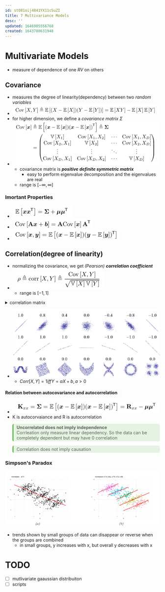 ```yaml
---
id: stO81oij4841YX11cSuZI
title: 7 Multivariance Models
desc: ''
updated: 1646905556768
created: 1643780631948
---
```

# Multivariate Models

- measure of dependence of one $RV$ on others
  
## Covariance

- measures the degree of linearity(dependency) between two *random variables*
- ![](/assets/images/2022-02-02-11-40-37.png)
- for higher dimension, we define a *covariance matrix* $\Sigma$
- ![](/assets/images/2022-02-02-11-44-24.png)
  - covariance matrix is **_positive definite symmetric matrix_**  
    - easy to perform eigenvalue decomposition and the eigenvalues are real
  - range is $[-\infty, \infty]$

### Imortant Properties

- ![](/assets/images/2022-02-07-18-39-14.png)
- ![](/assets/images/2022-02-07-18-39-35.png)
- ![](/assets/images/2022-02-07-18-40-00.png)

## Correlation(degree of linearity)

- normalizing the covariance, we get *(Pearson) __correlation coefficient__*
- ![](/assets/images/2022-02-07-18-41-50.png)
  - range is $[-1, 1]$
  
<details>
<summary>correlation matrix</summary>

![](/assets/images/2022-02-07-18-44-05.png)

</details>

- ![](/assets/images/2022-02-08-07-21-24.png) 
  - $Corr[X, Y] = 1 iff Y = aX + b, a > 0$

#### Relation between autocovariance and autocorrelation

- ![](/assets/images/2022-02-08-07-24-18.png)
- K is autocorvaiance and R is autocorrelation

<blockquote style="background-color: #43b02a20; padding:3px 2px; border-radius: 5px; border-left: 0.25em solid #43b02a; padding-left: 0.75em"><b>Uncorrelated does not imply independence</b><br>Corrleation only measure linear dependency. So the data can be completely dependent but may have 0 correlation</blockquote>

<blockquote style="background-color: #43b02a20; padding:3px 2px; border-radius: 5px; border-left: 0.25em solid #43b02a; padding-left: 0.75em">Correlation does not imply causation</blockquote>

### Simpson's Paradox

![](/assets/images/2022-02-08-07-31-20.png)

- trends shown by small groups of data can disappear or reverse when the groups are combined
  - in small groups, y increases with x, but overall y decreases with x

# TODO

- [ ] mutlivariate gaaussian distribuiton
- [ ] scripts